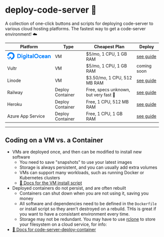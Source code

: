 # deploy-code-server 🚀

A collection of one-click buttons and scripts for deploying code-server to various cloud hosting platforms. The fastest way to get a code-server environment! ☁️

| Platform                                                               | Type             | Cheapest Plan                         | Deploy                                                   |
| ---------------------------------------------------------------------- | ---------------- | ------------------------------------- | -------------------------------------------------------- |
| [![DigitalOcean](img/logo/digitalocean.png)](https://digitalocean.com) | VM               | $5/mo, 1 CPU, 1 GB RAM                | [see guide](guides/digitalocean.md)                      |
| Vultr                                                                  | VM               | $5/mo, 1 CPU, 1 GB RAM                | coming soon                                              |
| Linode                                                                 | VM               | $3.50/mo, 1 CPU, 512 MB RAM           | [see guide](guides/linode.md)                            |
| Railway                                                                | Deploy Container | Free, specs unknown, but very fast 🚀 | [see guide](guides/railway.md)                           |
| Heroku                                                                 | Deploy Container | Free, 1 CPU, 512 MB RAM               | [see guide](guides/heroku.md)                            |
| Azure App Service                                                      | Deploy Container | Free, 1 CPU, 1 GB RAM                 | [see guide](https://github.com/bencdr/code-server-azure) |

---

## Coding on a VM vs. a Container

- VMs are deployed once, and then can be modified to install new software
  - You need to save "snapshots" to use your latest images
  - Storage is always persistent, and you can usually add extra volumes
  - VMs can support many workloads, such as running Docker or Kubernetes clusters
  - [👀 Docs for the VM install script](deploy-vm/)
- Deployed containers do not persist, and are often rebuilt
  - Containers can shut down when you are not using it, saving you money
  - All software and dependencies need to be defined in the `Dockerfile` or install script so they aren't destroyed on a rebuild. THis is great if you want to have a consistant environment every time.
  - Storage may not be redundant. You may have to use [rclone](https://rclone.org/) to store your filesystem on a cloud service, for info:
- [📄 Docs for code-server-deploy-container](deploy-container/)
